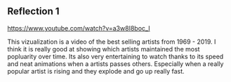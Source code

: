 Reflection 1
--
https://www.youtube.com/watch?v=a3w8I8boc_I

This vizualization is a video of the best selling artists from 1969 - 2019. I think it is really good at showing which artists maintained the most popluarity over time. Its also very entertaining to watch thanks to its speed and neat animations when a artists passes others. Especially when a really popular artist is rising and they explode and go up really fast.